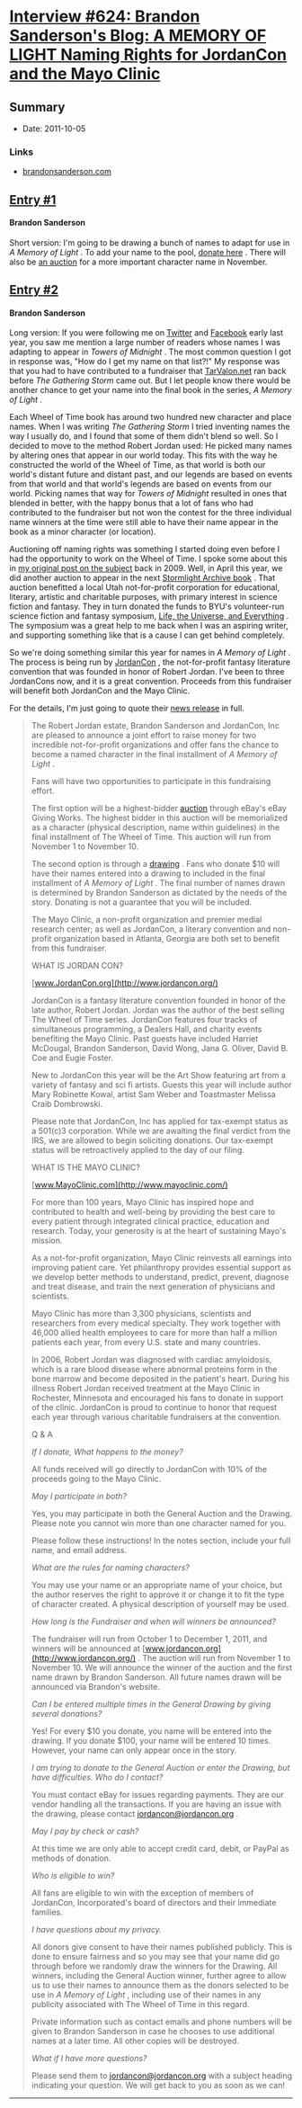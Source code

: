 # [Interview #624: Brandon Sanderson's Blog: A MEMORY OF LIGHT Naming Rights for JordanCon and the Mayo Clinic](https://www.theoryland.com/intvmain.php?i=624)

## Summary

- Date: 2011-10-05

### Links

- [brandonsanderson.com](http://www.brandonsanderson.com/blog/1021/A-MEMORY-OF-LIGHT-Naming-Rights-for-JordanCon-and-the-Mayo-Clinic)


## [Entry #1](https://www.theoryland.com/intvmain.php?i=624#1)

#### Brandon Sanderson

Short version: I'm going to be drawing a bunch of names to adapt for use in
*A Memory of Light*
. To add your name to the pool,
[donate here](http://www.jordancon.org/content/memory-light-naming-rights-drawing)
. There will also be
[an auction](http://www.jordancon.org/content/memory-light-naming-rights-auction)
for a more important character name in November.

## [Entry #2](https://www.theoryland.com/intvmain.php?i=624#2)

#### Brandon Sanderson

Long version: If you were following me on
[Twitter](http://twitter.com/BrandSanderson)
and
[Facebook](https://www.facebook.com/Mistborn)
early last year, you saw me mention a large number of readers whose names I was adapting to appear in
*Towers of Midnight*
. The most common question I got in response was, "How do I get my name on that list?!" My response was that you had to have contributed to a fundraiser that
[TarValon.net](http://www.tarvalon.net/)
ran back before
*The Gathering Storm*
came out. But I let people know there would be another chance to get your name into the final book in the series,
*A Memory of Light*
.

Each Wheel of Time book has around two hundred new character and place names. When I was writing
*The Gathering Storm*
I tried inventing names the way I usually do, and I found that some of them didn't blend so well. So I decided to move to the method Robert Jordan used: He picked many names by altering ones that appear in our world today. This fits with the way he constructed the world of the Wheel of Time, as that world is both our world's distant future and distant past, and our legends are based on events from that world and that world's legends are based on events from our world. Picking names that way for
*Towers of Midnight*
resulted in ones that blended in better, with the happy bonus that a lot of fans who had contributed to the fundraiser but not won the contest for the three individual name winners at the time were still able to have their name appear in the book as a minor character (or location).

Auctioning off naming rights was something I started doing even before I had the opportunity to work on the Wheel of Time. I spoke some about this in
[my original post on the subject](http://www.brandonsanderson.com/blog/750/Do-You-Want-to-Appear-in-A-Memory-of-Light)
back in 2009. Well, in April this year, we did another auction to appear in the next
[Stormlight Archive book](http://brandonsanderson.com/blog/978/Appear-in-the-Sequel-to-THE-WAY-OF-KINGS)
. That auction benefitted a local Utah not-for-profit corporation for educational, literary, artistic and charitable purposes, with primary interest in science fiction and fantasy. They in turn donated the funds to BYU's volunteer-run science fiction and fantasy symposium,
[Life, the Universe, and Everything](http://ltue.org/LTUE_2012.html)
. The symposium was a great help to me back when I was an aspiring writer, and supporting something like that is a cause I can get behind completely.

So we're doing something similar this year for names in
*A Memory of Light*
. The process is being run by
[JordanCon](http://www.jordancon.org/)
, the not-for-profit fantasy literature convention that was founded in honor of Robert Jordan. I've been to three JordanCons now, and it is a great convention. Proceeds from this fundraiser will benefit both JordanCon and the Mayo Clinic.

For the details, I'm just going to quote their
[news release](http://www.jordancon.org/content/memory-light-naming-rights-jordancon-and-mayo-clinic)
in full.

> The Robert Jordan estate, Brandon Sanderson and JordanCon, Inc are pleased to announce a joint effort to raise money for two incredible not-for-profit organizations and offer fans the chance to become a named character in the final installment of
> *A Memory of Light*
> .
>
> Fans will have two opportunities to participate in this fundraising effort.
>
> The first option will be a highest-bidder
> [auction](http://www.jordancon.org/content/memory-light-naming-rights-auction)
> through eBay's eBay Giving Works. The highest bidder in this auction will be memorialized as a character (physical description, name within guidelines) in the final installment of The Wheel of Time. This auction will run from November 1 to November 10.
>
> The second option is through a
> [drawing](http://www.jordancon.org/content/memory-light-naming-rights-drawing)
> . Fans who donate $10 will have their names entered into a drawing to included in the final installment of
> *A Memory of Light*
> . The final number of names drawn is determined by Brandon Sanderson as dictated by the needs of the story. Donating is not a guarantee that you will be included.
>
> The Mayo Clinic, a non-profit organization and premier medial research center; as well as JordanCon, a literary convention and non-profit organization based in Atlanta, Georgia are both set to benefit from this fundraiser.
>
> WHAT IS JORDAN CON?
>
> [www.JordanCon.org](http://www.jordancon.org/)
>
> JordanCon is a fantasy literature convention founded in honor of the late author, Robert Jordan. Jordan was the author of the best selling The Wheel of Time series. JordanCon features four tracks of simultaneous programming, a Dealers Hall, and charity events benefiting the Mayo Clinic. Past guests have included Harriet McDougal, Brandon Sanderson, David Wong, Jana G. Oliver, David B. Coe and Eugie Foster.
>
> New to JordanCon this year will be the Art Show featuring art from a variety of fantasy and sci fi artists. Guests this year will include author Mary Robinette Kowal, artist Sam Weber and Toastmaster Melissa Craib Dombrowski.
>
> Please note that JordanCon, Inc has applied for tax-exempt status as a 501(c)3 corporation. While we are awaiting the final verdict from the IRS, we are allowed to begin soliciting donations. Our tax-exempt status will be retroactively applied to the day of our filing.
>
> WHAT IS THE MAYO CLINIC?
>
> [www.MayoClinic.com](http://www.mayoclinic.com/)
>
> For more than 100 years, Mayo Clinic has inspired hope and contributed to health and well-being by providing the best care to every patient through integrated clinical practice, education and research. Today, your generosity is at the heart of sustaining Mayo's mission.
>
> As a not-for-profit organization, Mayo Clinic reinvests all earnings into improving patient care. Yet philanthropy provides essential support as we develop better methods to understand, predict, prevent, diagnose and treat disease, and train the next generation of physicians and scientists.
>
> Mayo Clinic has more than 3,300 physicians, scientists and researchers from every medical specialty. They work together with 46,000 allied health employees to care for more than half a million patients each year, from every U.S. state and many countries.
>
> In 2006, Robert Jordan was diagnosed with cardiac amyloidosis, which is a rare blood disease where abnormal proteins form in the bone marrow and become deposited in the patient's heart. During his illness Robert Jordan received treatment at the Mayo Clinic in Rochester, Minnesota and encouraged his fans to donate in support of the clinic. JordanCon is proud to continue to honor that request each year through various charitable fundraisers at the convention.
>
> Q & A
>
> *If I donate, What happens to the money?*
>
> All funds received will go directly to JordanCon with 10% of the proceeds going to the Mayo Clinic.
>
> *May I participate in both?*
>
> Yes, you may participate in both the General Auction and the Drawing. Please note you cannot win more than one character named for you.
>
> Please follow these instructions! In the notes section, include your full name, and email address.
>
> *What are the rules for naming characters?*
>
> You may use your name or an appropriate name of your choice, but the author reserves the right to approve it or change it to fit the type of character created. A physical description of yourself may be used.
>
> *How long is the Fundraiser and when will winners be announced?*
>
> The fundraiser will run from October 1 to December 1, 2011, and winners will be announced at
> [www.jordancon.org](http://www.jordancon.org/)
> . The auction will run from November 1 to November 10. We will announce the winner of the auction and the first name drawn by Brandon Sanderson. All future names drawn will be announced via Brandon's website.
>
> *Can I be entered multiple times in the General Drawing by giving several donations?*
>
> Yes! For every $10 you donate, you name will be entered into the drawing. If you donate $100, your name will be entered 10 times. However, your name can only appear once in the story.
>
> *I am trying to donate to the General Auction or enter the Drawing, but have difficulties. Who do I contact?*
>
> You must contact eBay for issues regarding payments. They are our vendor handling all the transactions. If you are having an issue with the drawing, please contact
> [jordancon@jordancon.org](mailto:jordancon@jordancon.org)
> .
>
> *May I pay by check or cash?*
>
> At this time we are only able to accept credit card, debit, or PayPal as methods of donation.
>
> *Who is eligible to win?*
>
> All fans are eligible to win with the exception of members of JordanCon, Incorporated's board of directors and their immediate families.
>
> *I have questions about my privacy.*
>
> All donors give consent to have their names published publicly. This is done to ensure fairness and so you may see that your name did go through before we randomly draw the winners for the Drawing. All winners, including the General Auction winner, further agree to allow us to use their names to announce them as the donors selected to be use in
> *A Memory of Light*
> , including use of their names in any publicity associated with The Wheel of Time in this regard.
>
> Private information such as contact emails and phone numbers will be given to Brandon Sanderson in case he chooses to use additional names at a later time. All other copies will be destroyed.
>
> *What if I have more questions?*
>
> Please send them to
> [jordancon@jordancon.org](mailto:jordancon@jordancon.org)
> with a subject heading indicating your question. We will get back to you as soon as we can!


---

